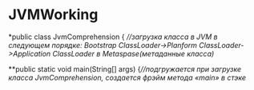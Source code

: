 # JVMWorking

*public class JvmComprehension { *//загрузка класса в JVM в следующем порядке: Bootstrap ClassLoаder->Planform ClassLoader->Application ClassLoader в 
Metaspase(метаданные класса)*
 
 **public static void main(String[] args) {*//подгружается при загрузке класса JvmComprehension, создается фрэйм метода «main» в стэке*
